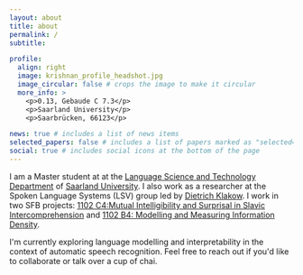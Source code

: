 ```yaml
---
layout: about
title: about
permalink: /
subtitle:

profile:
  align: right
  image: krishnan_profile_headshot.jpg
  image_circular: false # crops the image to make it circular
  more_info: >
    <p>0.13, Gebaude C 7.3</p>
    <p>Saarland University</p>
    <p>Saarbrücken, 66123</p>

news: true # includes a list of news items
selected_papers: false # includes a list of papers marked as "selected={true}"
social: true # includes social icons at the bottom of the page
---
```


I am a Master student at at the [Language Science and Technology Department](https://www.uni-saarland.de/en/department/lst.html) of [Saarland University](https://www.uni-saarland.de/en/home.html). I also work as a researcher at the Spoken Language Systems (LSV) group led by [Dietrich Klakow](https://scholar.google.de/citations?user=_HtGYmoAAAAJ&hl=en&oi=ao). I work in two SFB projects: [1102 C4:Mutual Intelligibility and Surprisal in Slavic Intercomprehension](https://sfb1102.uni-saarland.de/projects/mutual-intelligibility-and-surprisal-in-slavic-intercomprehension-incomslav/) and  [1102 B4: Modelling and Measuring Information Density](https://sfb1102.uni-saarland.de/projects/modeling-and-measuring-information-density/).

I'm currently exploring language modelling and interpretability in the context of automatic speech recognition. Feel free to reach out if you'd like to collaborate or talk over a cup of chai.
